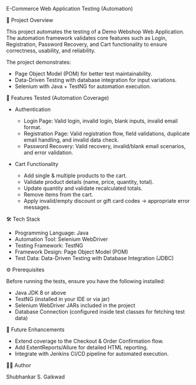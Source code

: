 E-Commerce Web Application Testing (Automation)

📌 Project Overview

This project automates the testing of a Demo Webshop Web Application. The automation framework validates core features such as Login, Registration, Password Recovery, and Cart functionality to ensure correctness, usability, and reliability.

The project demonstrates:
  - Page Object Model (POM) for better test maintainability.
  - Data-Driven Testing with database integration for input variations.
  - Selenium with Java + TestNG for automation execution.

🚀 Features Tested (Automation Coverage)
- Authentication
  - Login Page: Valid login, invalid login, blank inputs, invalid email format.
  - Registration Page: Valid registration flow, field validations, duplicate email handling, and invalid data check.
  - Password Recovery: Valid recovery, invalid/blank email scenarios, and error validation.

- Cart Functionality
  - Add single & multiple products to the cart.
  - Validate product details (name, price, quantity, total).
  - Update quantity and validate recalculated totals.
  - Remove items from the cart.
  - Apply invalid/empty discount or gift card codes → appropriate error messages.

 🛠️ Tech Stack
- Programming Language: Java
- Automation Tool: Selenium WebDriver
- Testing Framework: TestNG
- Framework Design: Page Object Model (POM)
- Test Data: Data-Driven Testing with Database Integration (JDBC)

⚙️ Prerequisites

Before running the tests, ensure you have the following installed:
- Java JDK 8 or above
- TestNG (installed in your IDE or via jar)
- Selenium WebDriver JARs included in the project
- Database Connection (configured inside test classes for fetching test data)

📌 Future Enhancements
- Extend coverage to the Checkout & Order Confirmation flow.
- Add ExtentReports/Allure for detailed HTML reporting.
- Integrate with Jenkins CI/CD pipeline for automated execution.

👨‍💻 Author

Shubhankar S. Gaikwad


